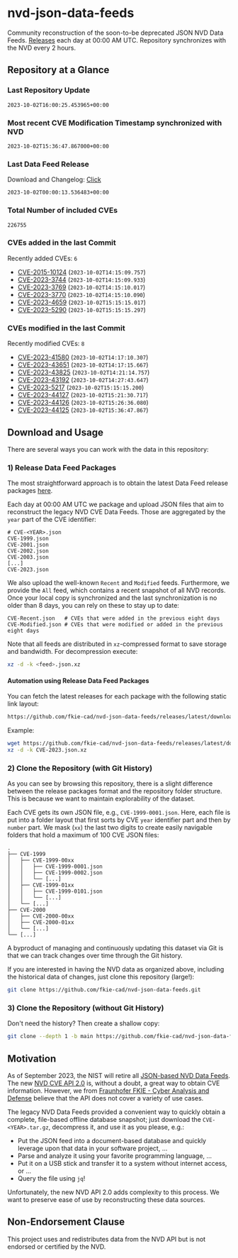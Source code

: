 # nvd-json-data-feeds

Community reconstruction of the soon-to-be deprecated JSON NVD Data Feeds. 
[Releases](https://github.com/fkie-cad/nvd-json-data-feeds/releases/latest) each day at 00:00 AM UTC.
Repository synchronizes with the NVD every 2 hours.

## Repository at a Glance

### Last Repository Update

```plain
2023-10-02T16:00:25.453965+00:00
```

### Most recent CVE Modification Timestamp synchronized with NVD

```plain
2023-10-02T15:36:47.867000+00:00
```

### Last Data Feed Release

Download and Changelog: [Click](https://github.com/fkie-cad/nvd-json-data-feeds/releases/latest)

```plain
2023-10-02T00:00:13.536483+00:00
```

### Total Number of included CVEs

```plain
226755
```

### CVEs added in the last Commit

Recently added CVEs: `6`

* [CVE-2015-10124](CVE-2015/CVE-2015-101xx/CVE-2015-10124.json) (`2023-10-02T14:15:09.757`)
* [CVE-2023-3744](CVE-2023/CVE-2023-37xx/CVE-2023-3744.json) (`2023-10-02T14:15:09.933`)
* [CVE-2023-3769](CVE-2023/CVE-2023-37xx/CVE-2023-3769.json) (`2023-10-02T14:15:10.017`)
* [CVE-2023-3770](CVE-2023/CVE-2023-37xx/CVE-2023-3770.json) (`2023-10-02T14:15:10.090`)
* [CVE-2023-4659](CVE-2023/CVE-2023-46xx/CVE-2023-4659.json) (`2023-10-02T15:15:15.017`)
* [CVE-2023-5290](CVE-2023/CVE-2023-52xx/CVE-2023-5290.json) (`2023-10-02T15:15:15.297`)


### CVEs modified in the last Commit

Recently modified CVEs: `8`

* [CVE-2023-41580](CVE-2023/CVE-2023-415xx/CVE-2023-41580.json) (`2023-10-02T14:17:10.307`)
* [CVE-2023-43651](CVE-2023/CVE-2023-436xx/CVE-2023-43651.json) (`2023-10-02T14:17:15.667`)
* [CVE-2023-43825](CVE-2023/CVE-2023-438xx/CVE-2023-43825.json) (`2023-10-02T14:21:14.757`)
* [CVE-2023-43192](CVE-2023/CVE-2023-431xx/CVE-2023-43192.json) (`2023-10-02T14:27:43.647`)
* [CVE-2023-5217](CVE-2023/CVE-2023-52xx/CVE-2023-5217.json) (`2023-10-02T15:15:15.200`)
* [CVE-2023-44127](CVE-2023/CVE-2023-441xx/CVE-2023-44127.json) (`2023-10-02T15:21:30.717`)
* [CVE-2023-44126](CVE-2023/CVE-2023-441xx/CVE-2023-44126.json) (`2023-10-02T15:26:36.080`)
* [CVE-2023-44125](CVE-2023/CVE-2023-441xx/CVE-2023-44125.json) (`2023-10-02T15:36:47.867`)


## Download and Usage

There are several ways you can work with the data in this repository:

### 1) Release Data Feed Packages

The most straightforward approach is to obtain the latest Data Feed release packages [here](https://github.com/fkie-cad/nvd-json-data-feeds/releases/latest).

Each day at 00:00 AM UTC we package and upload JSON files that aim to reconstruct the legacy NVD CVE Data Feeds.
Those are aggregated by the `year` part of the CVE identifier:

```
# CVE-<YEAR>.json
CVE-1999.json
CVE-2001.json
CVE-2002.json
CVE-2003.json
[...]
CVE-2023.json
```

We also upload the well-known `Recent` and `Modified` feeds.
Furthermore, we provide the `All` feed, which contains a recent snapshot of all NVD records.
Once your local copy is synchronized and the last synchronization is no older than 8 days, you can rely on these to stay up to date:

```plain
CVE-Recent.json   # CVEs that were added in the previous eight days
CVE-Modified.json # CVEs that were modified or added in the previous eight days
```

Note that all feeds are distributed in `xz`-compressed format to save storage and bandwidth.
For decompression execute:

```sh
xz -d -k <feed>.json.xz
```


#### Automation using Release Data Feed Packages

You can fetch the latest releases for each package with the following static link layout:

```sh
https://github.com/fkie-cad/nvd-json-data-feeds/releases/latest/download/CVE-<YEAR>.json.xz
```

Example:

```sh
wget https://github.com/fkie-cad/nvd-json-data-feeds/releases/latest/download/CVE-2023.json.xz
xz -d -k CVE-2023.json.xz
```

### 2) Clone the Repository (with Git History)

As you can see by browsing this repository, there is a slight difference between the release packages format and the repository folder structure.
This is because we want to maintain explorability of the dataset.

Each CVE gets its own JSON file, e.g., `CVE-1999-0001.json`.
Here, each file is put into a folder layout that first sorts by CVE `year` identifier part and then by `number` part.
We mask (`xx`) the last two digits to create easily navigable folders that hold a maximum of 100 CVE JSON files:

```plain
.
├── CVE-1999
│   ├── CVE-1999-00xx
│   │   ├── CVE-1999-0001.json
│   │   ├── CVE-1999-0002.json
│   │   └── [...]
│   ├── CVE-1999-01xx
│   │   ├── CVE-1999-0101.json
│   │   └── [...]
│   └── [...]
├── CVE-2000
│   ├── CVE-2000-00xx
│   ├── CVE-2000-01xx
│   └── [...]
└── [...]
```

A byproduct of managing and continuously updating this dataset via Git is that we can track changes over time through the Git history.

If you are interested in having the NVD data as organized above, including the historical data of changes, just clone this repository (large!):

```sh
git clone https://github.com/fkie-cad/nvd-json-data-feeds.git
```

### 3) Clone the Repository (without Git History)

Don't need the history? Then create a shallow copy:

```sh
git clone --depth 1 -b main https://github.com/fkie-cad/nvd-json-data-feeds.git
```

## Motivation

As of September 2023, the NIST will retire all [JSON-based NVD Data Feeds](https://nvd.nist.gov/vuln/data-feeds#divRetirementBanner-1).
The new [NVD CVE API 2.0](https://nvd.nist.gov/developers/vulnerabilities) is, without a doubt, a great way to obtain CVE information.
However, we from [Fraunhofer FKIE - Cyber Analysis and Defense](https://www.fkie.fraunhofer.de/en/departments/cad.html) believe that the API does not cover a variety of use cases.

The legacy NVD Data Feeds provided a convenient way to quickly obtain a complete, file-based offline database snapshot; just download the `CVE-<YEAR>.tar.gz`, decompress it, and use it as you please, e.g.:

* Put the JSON feed into a document-based database and quickly leverage upon that data in your software project, ...
* Parse and analyze it using your favorite programming language, ...
* Put it on a USB stick and transfer it to a system without internet access, or ...
* Query the file using `jq`!

Unfortunately, the new NVD API 2.0 adds complexity to this process.
We want to preserve ease of use by reconstructing these data sources.

## Non-Endorsement Clause

This project uses and redistributes data from the NVD API but is not endorsed or certified by the NVD.